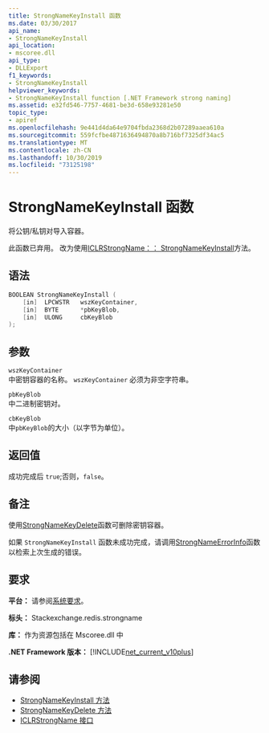 ```yaml
---
title: StrongNameKeyInstall 函数
ms.date: 03/30/2017
api_name:
- StrongNameKeyInstall
api_location:
- mscoree.dll
api_type:
- DLLExport
f1_keywords:
- StrongNameKeyInstall
helpviewer_keywords:
- StrongNameKeyInstall function [.NET Framework strong naming]
ms.assetid: e32fd546-7757-4681-be3d-658e93281e50
topic_type:
- apiref
ms.openlocfilehash: 9e441d4da64e9704fbda2368d2b07289aaea610a
ms.sourcegitcommit: 559fcfbe4871636494870a8b716bf7325df34ac5
ms.translationtype: MT
ms.contentlocale: zh-CN
ms.lasthandoff: 10/30/2019
ms.locfileid: "73125198"
---
```

# <a name="strongnamekeyinstall-function"></a>StrongNameKeyInstall 函数

将公钥/私钥对导入容器。

此函数已弃用。 改为使用[ICLRStrongName：： StrongNameKeyInstall](../hosting/iclrstrongname-strongnamekeyinstall-method.md)方法。

## <a name="syntax"></a>语法

```cpp
BOOLEAN StrongNameKeyInstall (
    [in]  LPCWSTR   wszKeyContainer,
    [in]  BYTE      *pbKeyBlob,
    [in]  ULONG     cbKeyBlob
);
```

## <a name="parameters"></a>参数

`wszKeyContainer`\
中密钥容器的名称。 `wszKeyContainer` 必须为非空字符串。

`pbKeyBlob`\
中二进制密钥对。

`cbKeyBlob`\
中`pbKeyBlob`的大小（以字节为单位）。

## <a name="return-value"></a>返回值

成功完成后 `true`;否则，`false`。

## <a name="remarks"></a>备注

使用[StrongNameKeyDelete](strongnamekeydelete-function.md)函数可删除密钥容器。

如果 `StrongNameKeyInstall` 函数未成功完成，请调用[StrongNameErrorInfo](strongnameerrorinfo-function.md)函数以检索上次生成的错误。

## <a name="requirements"></a>要求

**平台：** 请参阅[系统要求](../../get-started/system-requirements.md)。

**标头：** Stackexchange.redis.strongname

**库：** 作为资源包括在 Mscoree.dll 中

**.NET Framework 版本：** [!INCLUDE[net_current_v10plus](../../../../includes/net-current-v10plus-md.md)]

## <a name="see-also"></a>请参阅

- [StrongNameKeyInstall 方法](../hosting/iclrstrongname-strongnamekeyinstall-method.md)
- [StrongNameKeyDelete 方法](../hosting/iclrstrongname-strongnamekeydelete-method.md)
- [ICLRStrongName 接口](../hosting/iclrstrongname-interface.md)
